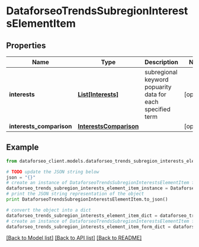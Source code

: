 # DataforseoTrendsSubregionInterestsElementItem


## Properties

Name | Type | Description | Notes
------------ | ------------- | ------------- | -------------
**interests** | [**List[Interests]**](Interests.md) | subregional keyword popuarity data for each specified term | [optional] 
**interests_comparison** | [**InterestsComparison**](InterestsComparison.md) |  | [optional] 

## Example

```python
from dataforseo_client.models.dataforseo_trends_subregion_interests_element_item import DataforseoTrendsSubregionInterestsElementItem

# TODO update the JSON string below
json = "{}"
# create an instance of DataforseoTrendsSubregionInterestsElementItem from a JSON string
dataforseo_trends_subregion_interests_element_item_instance = DataforseoTrendsSubregionInterestsElementItem.from_json(json)
# print the JSON string representation of the object
print DataforseoTrendsSubregionInterestsElementItem.to_json()

# convert the object into a dict
dataforseo_trends_subregion_interests_element_item_dict = dataforseo_trends_subregion_interests_element_item_instance.to_dict()
# create an instance of DataforseoTrendsSubregionInterestsElementItem from a dict
dataforseo_trends_subregion_interests_element_item_form_dict = dataforseo_trends_subregion_interests_element_item.from_dict(dataforseo_trends_subregion_interests_element_item_dict)
```
[[Back to Model list]](../README.md#documentation-for-models) [[Back to API list]](../README.md#documentation-for-api-endpoints) [[Back to README]](../README.md)


